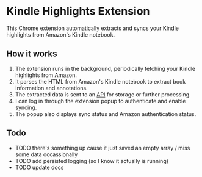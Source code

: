 # Kindle Highlights Extension

This Chrome extension automatically extracts and syncs your Kindle highlights from Amazon's Kindle notebook.

## How it works

1. The extension runs in the background, periodically fetching your Kindle highlights from Amazon.
2. It parses the HTML from Amazon's Kindle notebook to extract book information and annotations.
3. The extracted data is sent to an [API](/packages/api/README.md) for storage or further processing.
4. I can log in through the extension popup to authenticate and enable syncing.
5. The popup also displays sync status and Amazon authentication status.

## Todo
- TODO there's something up cause it just saved an empty array / miss some data occassionally
- TODO add persisted logging (so I know it actually is running)
- TODO update docs